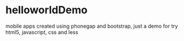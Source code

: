 helloworldDemo
==============

mobile apps created using phonegap and bootstrap, just a demo for try html5, javascript, css and less